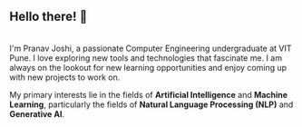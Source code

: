 ## Hello there! 👋
<br/>
I'm Pranav Joshi, a passionate Computer Engineering undergraduate at VIT Pune. I love exploring new tools and technologies that fascinate me. I am always on the lookout for new learning opportunities and enjoy coming up with new projects to work on.

My primary interests lie in the fields of **Artificial Intelligence** and **Machine Learning**, particularly the fields of **Natural Language Processing (NLP)** and **Generative AI**.
<br>

<!--## GitHub Stats
[![GitHub Streak](https://streak-stats.demolab.com?user=phoen1xsan&theme=dracula&hide_border=true&border_radius=7&card_width=800)](https://git.io/streak-stats)

<!--img align="center" alt="Coding" width="1000" src="https://wallpapercave.com/wp/wp5805427.gif"/>

<!--[![Pranav Joshi's github activity graph](https://github-readme-activity-graph.vercel.app/graph?username=phoen1xsan&theme=dracula)](https://github.com/ashutosh00710/github-readme-activity-graph)


<!-- 
I'm Pranav Joshi, an undergraduate at VIT Pune, studying Computer Engineering

## About Me

## Projects

### Project 1: 
Description: 

### Project 2: 
Description: 

## Contributions
- 
- 

## Find Me Online
- [Personal Website]()
- [LinkedIn]()
- [Twitter]() -->


<!--
**phoen1xsan/phoen1xsan** is a ✨ _special_ ✨ repository because its `README.md` (this file) appears on your GitHub profile.

Here are some ideas to get you started:

- 🔭 I’m currently working on ...
- 🌱 I’m currently learning ...
- 👯 I’m looking to collaborate on ...
- 🤔 I’m looking for help with ...
- 💬 Ask me about ...
- 📫 How to reach me: ...
- 😄 Pronouns: ...
- ⚡ Fun fact: ...
-->
